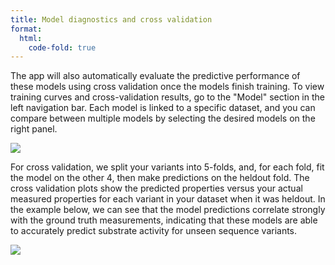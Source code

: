 ```yaml
---
title: Model diagnostics and cross validation
format:
  html:
    code-fold: true
---
```


The app will also automatically evaluate the predictive performance of these models using cross validation once the models finish training. To view training curves and cross-validation results, go to the "Model" section in the left navigation bar. Each model is linked to a specific dataset, and you can compare between multiple models by selecting the desired models on the right panel.

<p align="center">
  <img style="display:flex;" src="/main_tutorial_images/model_page_docs.png" ></img>
</p>

For cross validation, we split your variants into 5-folds, and, for each
fold, fit the model on the other 4, then make predictions on the heldout
fold. The cross validation plots show the predicted properties versus
your actual measured properties for each variant in your dataset when it
was heldout. In the example below, we can see that the model predictions correlate
strongly with the ground truth measurements, indicating that these
models are able to accurately predict substrate activity for unseen
sequence variants.

<p align="center">
  <img style="display:flex;" src="/main_tutorial_images/32_cross_valid.png" ></img>
</p>
